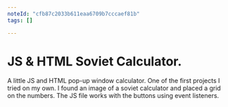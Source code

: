 ```yaml
---
noteId: "cfb87c2033b611eaa6709b7cccaef81b"
tags: []

---
```

# JS & HTML Soviet Calculator.
A little JS and HTML pop-up window calculator. One of the first projects I tried on my own. I found
an image of a soviet calculator and placed a grid on the numbers. The JS file works with the buttons using
event listeners. 